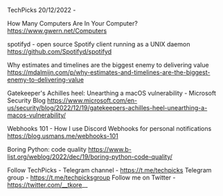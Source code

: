 TechPicks 20/12/2022 -

How Many Computers Are In Your Computer?
https://www.gwern.net/Computers

spotifyd - open source Spotify client running as a UNIX daemon
https://github.com/Spotifyd/spotifyd

Why estimates and timelines are the biggest enemy to delivering value
https://mdalmijn.com/p/why-estimates-and-timelines-are-the-biggest-enemy-to-delivering-value

Gatekeeper's Achilles heel: Unearthing a macOS vulnerability - Microsoft Security Blog
https://www.microsoft.com/en-us/security/blog/2022/12/19/gatekeepers-achilles-heel-unearthing-a-macos-vulnerability/

Webhooks 101 - How I use Discord Webhooks for personal notifications
https://blog.usmans.me/webhooks-101

Boring Python: code quality
https://www.b-list.org/weblog/2022/dec/19/boring-python-code-quality/

Follow TechPicks -
Telegram channel - https://t.me/techpicks
Telegram group - https://t.me/techpicksgroup
Follow me on Twitter - https://twitter.com/__tkore__